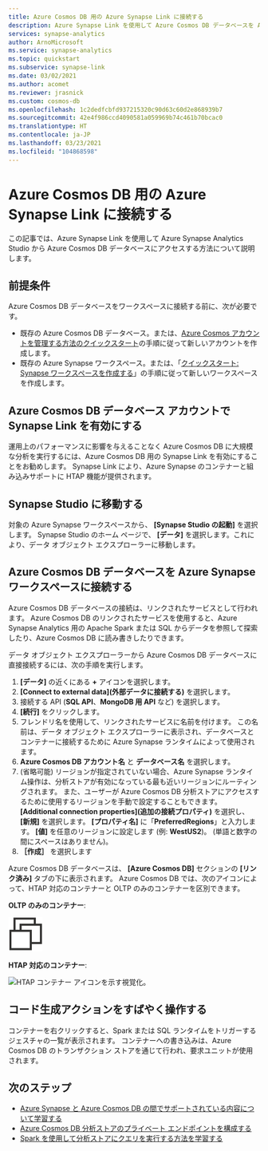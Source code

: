 ```yaml
---
title: Azure Cosmos DB 用の Azure Synapse Link に接続する
description: Azure Synapse Link を使用して Azure Cosmos DB データベースを Azure Synapse ワークスペースに接続する方法について学習します。
services: synapse-analytics
author: ArnoMicrosoft
ms.service: synapse-analytics
ms.topic: quickstart
ms.subservice: synapse-link
ms.date: 03/02/2021
ms.author: acomet
ms.reviewer: jrasnick
ms.custom: cosmos-db
ms.openlocfilehash: 1c2dedfcbfd937215320c90d63c60d2e868939b7
ms.sourcegitcommit: 42e4f986ccd4090581a059969b74c461b70bcac0
ms.translationtype: HT
ms.contentlocale: ja-JP
ms.lasthandoff: 03/23/2021
ms.locfileid: "104868598"
---
```

# <a name="connect-to-azure-synapse-link-for-azure-cosmos-db"></a>Azure Cosmos DB 用の Azure Synapse Link に接続する

この記事では、Azure Synapse Link を使用して Azure Synapse Analytics Studio から Azure Cosmos DB データベースにアクセスする方法について説明します。

## <a name="prerequisites"></a>前提条件

Azure Cosmos DB データベースをワークスペースに接続する前に、次が必要です。

* 既存の Azure Cosmos DB データベース。または、[Azure Cosmos アカウントを管理する方法のクイックスタート](../../cosmos-db/how-to-manage-database-account.md)の手順に従って新しいアカウントを作成します。
* 既存の Azure Synapse ワークスペース。または、「[クイックスタート: Synapse ワークスペースを作成する](../quickstart-create-workspace.md)」の手順に従って新しいワークスペースを作成します。

## <a name="enable-synapse-link-on-an-azure-cosmos-db-database-account"></a>Azure Cosmos DB データベース アカウントで Synapse Link を有効にする

運用上のパフォーマンスに影響を与えることなく Azure Cosmos DB に大規模な分析を実行するには、Azure Cosmos DB 用の Synapse Link を有効にすることをお勧めします。 Synapse Link により、Azure Synapse のコンテナーと組み込みサポートに HTAP 機能が提供されます。

## <a name="go-to-synapse-studio"></a>Synapse Studio に移動する

対象の Azure Synapse ワークスペースから、 **[Synapse Studio の起動]** を選択します。 Synapse Studio のホーム ページで、 **[データ]** を選択します。これにより、データ オブジェクト エクスプローラーに移動します。

## <a name="connect-an-azure-cosmos-db-database-to-an-azure-synapse-workspace"></a>Azure Cosmos DB データベースを Azure Synapse ワークスペースに接続する

Azure Cosmos DB データベースの接続は、リンクされたサービスとして行われます。 Azure Cosmos DB のリンクされたサービスを使用すると、Azure Synapse Analytics 用の Apache Spark または SQL からデータを参照して探索したり、Azure Cosmos DB に読み書きしたりできます。

データ オブジェクト エクスプローラーから Azure Cosmos DB データベースに直接接続するには、次の手順を実行します。

1. **[データ]** の近くにある **+** アイコンを選択します。
1. **[Connect to external data]\(外部データに接続する\)** を選択します。
1. 接続する API (**SQL API**、**MongoDB 用 API** など) を選択します。
1. **[続行]** をクリックします。
1. フレンドリ名を使用して、リンクされたサービスに名前を付けます。 この名前は、データ オブジェクト エクスプローラーに表示され、データベースとコンテナーに接続するために Azure Synapse ランタイムによって使用されます。
1. **Azure Cosmos DB アカウント名** と **データベース名** を選択します。
1. (省略可能) リージョンが指定されていない場合、Azure Synapse ランタイム操作は、分析ストアが有効になっている最も近いリージョンにルーティングされます。 また、ユーザーが Azure Cosmos DB 分析ストアにアクセスするために使用するリージョンを手動で設定することもできます。 **[Additional connection properties]\(追加の接続プロパティ\)** を選択し、 **[新規]** を選択します。 **[プロパティ名]** に「**PreferredRegions**」と入力します。 **[値]** を任意のリージョンに設定します (例: **WestUS2**)。 (単語と数字の間にスペースはありません)。
1. **［作成］** を選択します

Azure Cosmos DB データベースは、 **[Azure Cosmos DB]** セクションの **[リンク済み]** タブの下に表示されます。 Azure Cosmos DB では、次のアイコンによって、HTAP 対応のコンテナーと OLTP のみのコンテナーを区別できます。

**OLTP のみのコンテナー**:

![OLTP コンテナー アイコンを示す視覚化。](../media/quickstart-connect-synapse-link-cosmosdb/oltp-container.png)

**HTAP 対応のコンテナー**:

![HTAP コンテナー アイコンを示す視覚化。](../media/quickstart-connect-synapse-link-cosmosdb/htap-container.png)

## <a name="quickly-interact-with-code-generated-actions"></a>コード生成アクションをすばやく操作する

コンテナーを右クリックすると、Spark または SQL ランタイムをトリガーするジェスチャの一覧が表示されます。 コンテナーへの書き込みは、Azure Cosmos DB のトランザクション ストアを通じて行われ、要求ユニットが使用されます。  

## <a name="next-steps"></a>次のステップ

* [Azure Synapse と Azure Cosmos DB の間でサポートされている内容について学習する](./concept-synapse-link-cosmos-db-support.md)
* [Azure Cosmos DB 分析ストアのプライベート エンドポイントを構成する](../../cosmos-db/analytical-store-private-endpoints.md)
* [Spark を使用して分析ストアにクエリを実行する方法を学習する](./how-to-query-analytical-store-spark.md)